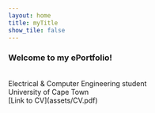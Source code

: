 ```yaml
---
layout: home
title: myTitle
show_tile: false
---
```


### Welcome to my ePortfolio!

<div class="row">
<div class="column left">
    <embed src="/assets/profile.jpg" width="100%">
</div>
<div class="column right" markdown='1'>
<br> Electrical & Computer Engineering student
<br> University of Cape Town
<br> [Link to CV](assets/CV.pdf)
</div>
</div>

